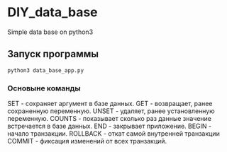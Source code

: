 # DIY_data_base
Simple data base on python3 

## Запуск программы 

`python3 data_base_app.py`

### Основыне команды 

SET <your variable> <your value> - сохраняет аргумент в базе данных.
GET <your variable> - возвращает, ранее сохраненную переменную.
UNSET <your variable> - удаляет, ранее установленную переменную.
COUNTS <your value> - показывает сколько раз данные значение встречается в базе данных.
END - закрывает приложение.
BEGIN - начало транзакции.
ROLLBACK - откат самой внутренней транзакции
COMMIT - фиксация изменений от всех транзакций.
